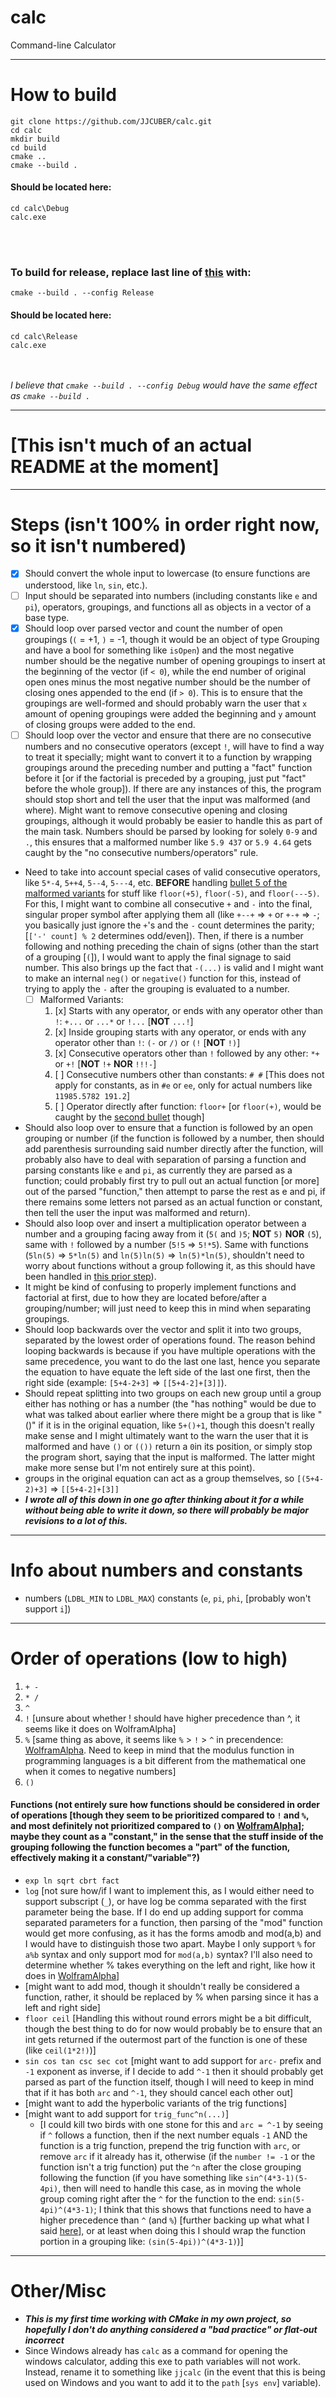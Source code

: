 # calc
 Command-line Calculator
***
# How to build
```
git clone https://github.com/JJCUBER/calc.git
cd calc
mkdir build
cd build
cmake ..
cmake --build .
```
#### Should be located here:
```
cd calc\Debug
calc.exe
```

<br></br>
### To build for release, replace last line of [this](#how-to-build) with:
```
cmake --build . --config Release
```
#### Should be located here:
```
cd calc\Release
calc.exe
```

<br></br>
*I believe that `cmake --build . --config Debug` would have the same effect as `cmake --build .`*

***
# \[This isn't much of an actual README at the moment]


***
# Steps (isn't 100% in order right now, so it isn't numbered)
- [x] Should convert the whole input to lowercase (to ensure functions are understood, like `ln`, `sin`, etc.).
- [ ] Input should be separated into numbers (including constants like `e` and `pi`), operators, groupings, and functions all as objects in a vector of a base type.
- [x] Should loop over parsed vector and count the number of open groupings (`(` = +1, `)` = -1, though it would be an object of type Grouping and have a bool for something like `isOpen`) and the most negative number should be the negative number of opening groupings to insert at the beginning of the vector (if `< 0`), while the end number of original open ones minus the most negative number should be the number of closing ones appended to the end (if `> 0`).  This is to ensure that the groupings are well-formed and should probably warn the user that `x` amount of opening groupings were added the beginning and `y` amount of closing groups were added to the end.
- [ ] Should loop over the vector and ensure that there are no consecutive numbers and no consecutive operators (except `!`, will have to find a way to treat it specially; might want to convert it to a function by wrapping groupings around the preceding number and putting a "fact" function before it \[or if the factorial is preceded by a grouping, just put "fact" before the whole group]).  If there are any instances of this, the program should stop short and tell the user that the input was malformed (and where).  Might want to remove consecutive opening and closing groupings, although it would probably be easier to handle this as part of the main task.  Numbers should be parsed by looking for solely `0-9` and `.`, this ensures that a malformed number like `5.9 437` or `5.9 4.64` gets caught by the "no consecutive numbers/operators" rule.
- Need to take into account special cases of valid consecutive operators, like `5*-4`, `5++4`, `5--4`, `5---4`, etc. **BEFORE** handling [bullet 5 of the malformed variants](#malformed5) for stuff like `floor(+5)`, `floor(-5)`, and `floor(---5)`.  For this, I might want to combine all consecutive `+` and `-` into the final, singular proper symbol after applying them all (like `+--+` => `+` or `+-+` => `-`; you basically just ignore the `+`'s and the `-` count determines the parity; \[`['-' count] % 2` determines odd/even]).  Then, if there is a number following and nothing preceding the chain of signs (other than the start of a grouping \[`(`]), I would want to apply the final signage to said number.  This also brings up the fact that `-(...)` is valid and I might want to make an internal `neg()` or `negative()` function for this, instead of trying to apply the `-` after the grouping is evaluated to a number.
  - [ ] Malformed Variants:
    1) [x] Starts with any operator, or ends with any operator other than `!`: `+...` or `...*` or `!...` \[**NOT** `...!`]
    2) [x] <a name="malformed2"></a>Inside grouping starts with any operator, or ends with any operator other than `!`: `(-` or `/)` or `(!` \[**NOT** `!)`]
    3) [x] Consecutive operators other than `!` followed by any other: `*+` or `+!` \[**NOT** `!+` **NOR** `!!!-`]
    4) [ ] Consecutive numbers other than constants: `# #` \[This does not apply for constants, as in `#e` or `ee`, only for actual numbers like `11985.5782 191.2`]
    5) [ ] <a name="malformed5"></a>Operator directly after function: `floor+` \[or `floor(+)`, would be caught by the [second bullet](#malformed2) though]
- <a name="ensureFunctionGrouping"></a>Should also loop over to ensure that a function is followed by an open grouping or number (if the function is followed by a number, then should add parenthesis surrounding said number directly after the function, will probably also have to deal with separation of parsing a function and parsing constants like `e` and `pi`, as currently they are parsed as a function; could probably first try to pull out an actual function \[or more] out of the parsed "function," then attempt to parse the rest as e and pi, if there remains some letters not parsed as an actual function or constant, then tell the user the input was malformed and return).
- Should also loop over and insert a multiplication operator between a number and a grouping facing away from it (`5(` and `)5`; **NOT** `5)` **NOR** `(5`), same with `!` followed by a number (`5!5` => `5!*5`).  Same with functions (`5ln(5)` => `5*ln(5)` and `ln(5)ln(5)` => `ln(5)*ln(5)`, shouldn't need to worry about functions without a group following it, as this should have been handled in [this prior step](#ensureFunctionGrouping)).
- It might be kind of confusing to properly implement functions and factorial at first, due to how they are located before/after a grouping/number; will just need to keep this in mind when separating groupings.
- Should loop backwards over the vector and split it into two groups, separated by the lowest order of operations found.  The reason behind looping backwards is because if you have multiple operations with the same precedence, you want to do the last one last, hence you separate the equation to have equate the left side of the last one first, then the right side (example: `[5+4-2+3]` => `[[5+4-2]+[3]]`).
- Should repeat splitting into two groups on each new group until a group either has nothing or has a number (the "has nothing" would be due to what was talked about earlier where there might be a group that is like "()" if it is in the original equation, like `5+()+1`, though this doesn't really make sense and I might ultimately want to the warn the user that it is malformed and have `()` or `(())` return a `0`in its position, or simply stop the program short, saying that the input is malformed.  The latter might make more sense but I'm not entirely sure at this point).
- groups in the original equation can act as a group themselves, so `[(5+4-2)+3]` => `[[5+4-2]+[3]]`
- ***I wrote all of this down in one go after thinking about it for a while without being able to write it down, so there will probably be major revisions to a lot of this.***


***
# Info about numbers and constants
- numbers (`LDBL_MIN` to `LDBL_MAX`) constants (`e`, `pi`, `phi`, \[probably won't support `i`])


***
# Order of operations (low to high)
1) `+ -`
2) `* /`
3) `^`
4) `!` \[unsure about whether ! should have higher precedence than ^, it seems like it does on WolframAlpha]
5) `%` \[same thing as above, it seems like `%` > `!` > `^` in precendence: [WolframAlpha](https://www.wolframalpha.com/input/?i=1%252%5E2%21).  Need to keep in mind that the modulus function in programming languages is a bit different from the mathematical one when it comes to negative numbers]
6) `()`
#### Functions (not entirely sure how functions should be considered in order of operations <a name="functionPrecedence"></a>\[though they seem to be prioritized compared to `!` and `%`, and most definitely not prioritized compared to `()` on [WolframAlpha](https://www.wolframalpha.com/input/?i=ln2%252%2Bln2%21%2Bln%282%21%29)]; maybe they count as a "constant," in the sense that the stuff inside of the grouping following the function becomes a "part" of the function, effectively making it a constant/"variable"?)
- `exp ln sqrt cbrt fact`
- `log` \[not sure how/if I want to implement this, as I would either need to support subscript (`_`), or have log be comma separated with the first parameter being the base.  If I do end up adding support for comma separated parameters for a function, then parsing of the "mod" function would get more confusing, as it has the forms amodb and mod(a,b) and I would have to distinguish those two apart.  Maybe I only support `%` for `a%b` syntax and only support mod for `mod(a,b)` syntax?  I'll also need to determine whether % takes everything on the left and right, like how it does in [WolframAlpha](https://www.wolframalpha.com/input/?i=5%21%2B4%252-10%2B%281%29%25%282%29)]
- \[might want to add mod, though it shouldn't really be considered a function, rather, it should be replaced by % when parsing since it has a left and right side]
- `floor ceil` \[Handling this without round errors might be a bit difficult, though the best thing to do for now would probably be to ensure that an int gets returned if the outermost part of the function is one of these (like `ceil(1*2!)`)]
- `sin cos tan csc sec cot` \[might want to add support for `arc-` prefix and `-1` exponent as inverse, if I decide to add `^-1` then it should probably get parsed as part of the function itself, though I will need to keep in mind that if it has both `arc` and `^-1`, they should cancel each other out]
- \[might want to add the hyperbolic variants of the trig functions]
- \[might want to add support for `trig_func^n(...)`]
  - \[I could kill two birds with one stone for this and `arc = ^-1` by seeing if `^` follows a function, then if the next number equals `-1` AND the function is a trig function, prepend the trig function with `arc`, or remove `arc` if it already has it, otherwise (if the `number != -1` or the function isn't a trig function) put the `^n` after the close grouping following the function (if you have something like `sin^(4*3-1)(5-4pi)`, then will need to handle this case, as in moving the whole group coming right after the `^` for the function to the end: `sin(5-4pi)^(4*3-1)`; I think that this shows that functions need to have a higher precedence than `^` (and `%`) \[further backing up what what I said [here](#functionPrecedence)], or at least when doing this I should wrap the function portion in a grouping like: `(sin(5-4pi))^(4*3-1)`)]




***
# Other/Misc
- ***This is my first time working with CMake in my own project, so hopefully I don't do anything considered a "bad practice" or flat-out incorrect***
- Since Windows already has `calc` as a command for opening the windows calculator, adding this exe to path variables will not work.  Instead, rename it to something like `jjcalc` (in the event that this is being used on Windows and you want to add it to the `path` \[`sys env`] variable).

